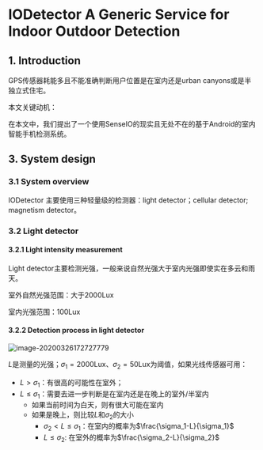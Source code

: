 # IODetector A Generic Service for Indoor Outdoor Detection

## 1. Introduction

GPS传感器耗能多且不能准确判断用户位置是在室内还是urban canyons或是半独立式住宅。

本文关键动机：

在本文中，我们提出了一个使用SenseIO的现实且无处不在的基于Android的室内智能手机检测系统。



## 3. System design

### 3.1 System overview

IODetector 主要使用三种轻量级的检测器：light detector；cellular detector; magnetism detector。

### 3.2 Light detector 

#### 3.2.1 Light intensity measurement

Light detector主要检测光强，一般来说自然光强大于室内光强即使实在多云和雨天。

室外自然光强范围：大于2000Lux

室内光强范围：100Lux

#### 3.2.2 Detection process in light detector

![image-20200326172727779](image-20200326172727779.png)

$L$是测量的光强；$\sigma_1=2000$Lux、$\sigma_2=50$Lux为阈值，如果光线传感器可用：

* $L > \sigma_1$：有很高的可能性在室外；
* $L \leq \sigma_1$：需要去进一步判断是在室内还是在晚上的室外/半室内
  * 如果当前时间为白天，则有很大可能在室内
  * 如果是晚上，则比较$L$和$\sigma_2$的大小
    * $\sigma_2 < L \leq \sigma_1$：在室内的概率为$\frac{\sigma_1-L}{\sigma_1}$
    * $L \leq \sigma_2$: 在室外的概率为$\frac{\sigma_2-L}{\sigma_2}$

